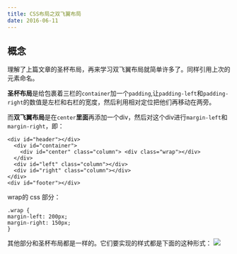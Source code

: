 ```yaml
---
title: CSS布局之双飞翼布局
date: 2016-06-11
---
```

## 概念
理解了上篇文章的圣杯布局，再来学习双飞翼布局就简单许多了。同样引用上次的元素命名。

<!--more-->
**圣杯布局**是给包裹着三栏的`container`加一个`padding`,让`padding-left`和`padding-right`的数值是左栏和右栏的宽度，然后利用相对定位把他们再移动在两旁。

而**双飞翼布局**是在`center`**里面**再添加一个div，然后对这个div进行`margin-left`和`margin-right`，即：
```
<div id="header"></div>
  <div id="container"> 
    <div id="center" class="column"> <div class="wrap"></div>
  </div>
  <div id="left" class="column"></div>
  <div id="right" class="column"></div>
</div>
<div id="footer"></div>
```
wrap的 css 部分：
```
.wrap {
margin-left: 200px;
margin-right: 150px;
}
```
其他部分和圣杯布局都是一样的。它们要实现的样式都是下面的这种形式：
![](https://segmentfault.com/image?src=https://cloud.githubusercontent.com/assets/7554325/13628574/2e28562c-e60e-11e5-9bae-905c4c7bf56a.png&objectId=1190000004579886&token=9bb8b342939860ca25c504a051283e89)